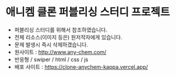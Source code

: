 # 애니켐 클론 퍼블리싱 스터디 프로젝트

- 퍼블리싱 스터디를 위해서 참조하였습니다.
- 전체 리소스(이미지 등은) 원저작자에게 있습니다.
- 문제 발생시 즉시 삭제하겠습니다.
- 원사이트 : http://www.any-chem.com/
- 반응형 / swiper / html / css / js
- 배포 사이트 : https://clone-anychem-kappa.vercel.app/
